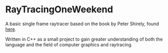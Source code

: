 # RayTracingOneWeekend

A basic single frame raytracer based on the book by Peter Shirely, found [here](https://raytracing.github.io/books/RayTracingInOneWeekend.html).

Written in C++ as a small project to gain greater understanding of both the language and the field of computer graphics and raytracing.
